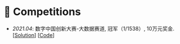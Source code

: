 # 🎉 Competitions
- *2021.04*: 数字中国创新大赛-大数据赛道, 冠军（1/1538）, 10万元奖金.  [[Solution]()]  [[Code](https://github.com/synbol/DriftTrajectory)]
